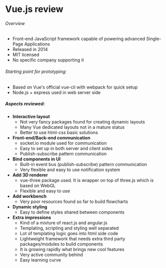 # Vue.js review

###### Overview
- Front-end JavaScript framework capable of powering advanced Single-Page Applications
- Released in 2014
- MIT licensed
- No specific company supporting it

###### Starting point for prototyping:
- Based on Vue's official vue-cli with webpack for quick setup
- Node.js + express used in web server side

##### Aspects reviewed:

- **Interactive layout**
  - Not very fancy packages found for creating dynamic layouts
  - Many Vue dedicated layouts not in a mature status
  - Better to use html-css basic solutions
- **Front-end/Back-end communication**
  - socket.io module used for communication
  - Easy to set up in both server and client sides
  - Publish-subscribe pattern communication
- **Bind components in UI**
  - Built-in event bus (publish-subscribe) pattern communication
  - Very flexible and easy to use notification system
- **Add 3D renderer**
  - vue-three package used. It is wrapper on top of three.js which is based on WebGL
  - Flexible and easy to use
- **Add workbench**
  - Very poor resources found so far to build flowcharts
- **Dynamic styling**
  - Easy to define styles shared between components
- **Extra impressions**
  - Kind of a mixture of react.js and angular.js
  - Templating, scripting and styling well separated
  - Lot of templating logic goes into html side code
  - Lightweight framework that needs extra third party packages/modules to build components
  - It is growing rapidly what brings new cool features
  - Very active community behind
  - Easy learning curve
